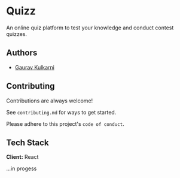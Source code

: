 
# Quizz

An online quiz platform to test your knowledge and conduct contest quizzes.


## Authors

- [Gaurav Kulkarni](https://www.github.com/GauravVKulkarni)


## Contributing

Contributions are always welcome!

See `contributing.md` for ways to get started.

Please adhere to this project's `code of conduct`.


## Tech Stack

**Client:** React

...in progess